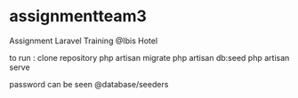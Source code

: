 # assignmentteam3
Assignment Laravel Training @Ibis Hotel

to run :
clone repository
php artisan migrate
php artisan db:seed
php artisan serve

password can be seen @database/seeders
